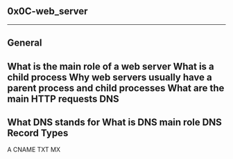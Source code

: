 ## 0x0C-web_server
---
General
---
What is the main role of a web server
What is a child process
Why web servers usually have a parent process and child processes
What are the main HTTP requests
DNS
---
What DNS stands for
What is DNS main role
DNS Record Types
---
A
CNAME
TXT
MX
